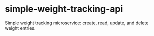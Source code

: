 # simple-weight-tracking-api
Simple weight tracking microservice: create, read, update, and delete weight entries.
